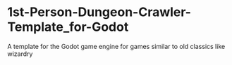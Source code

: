 # 1st-Person-Dungeon-Crawler-Template_for-Godot
 A template for the Godot game engine for games similar to old classics like wizardry
